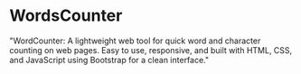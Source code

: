 # WordsCounter
 "WordCounter: A lightweight web tool for quick word and character counting on web pages. Easy to use, responsive, and built with HTML, CSS, and JavaScript using Bootstrap for a clean interface."
